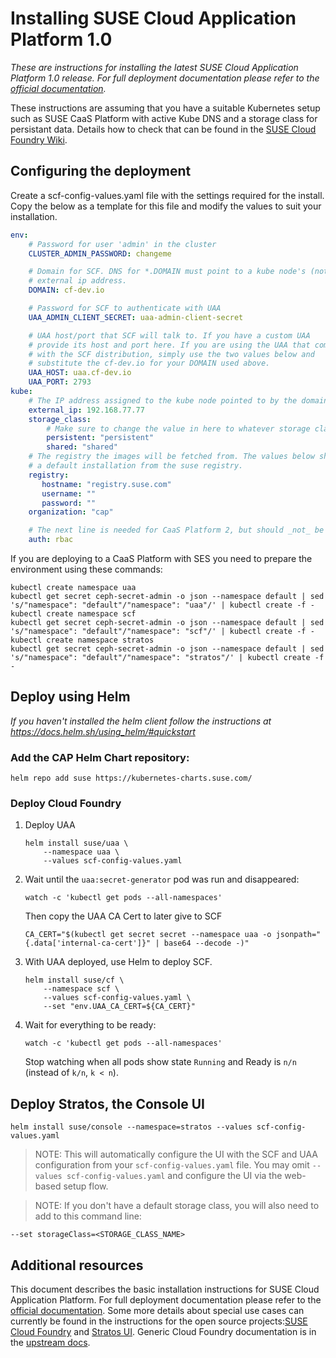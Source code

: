 # Installing SUSE Cloud Application Platform 1.0

*These are instructions for installing the latest SUSE Cloud Application Platform 1.0 release. For full deployment documentation please refer to the [official documentation](https://www.suse.com/documentation/cloud-application-platform-1/index.html).*

These instructions are assuming that you have a suitable Kubernetes setup such as SUSE CaaS Platform with active Kube DNS and a storage class for persistant data. Details how to check that can be found in the [SUSE Cloud Foundry Wiki](https://github.com/SUSE/scf/wiki/How-to-Install-SCF#requirements-for-kubernetes).

## Configuring the deployment

Create a scf-config-values.yaml file with the settings required for the install. Copy the below as a template for this file and modify the values to suit your installation.

```yaml
env:
    # Password for user 'admin' in the cluster
    CLUSTER_ADMIN_PASSWORD: changeme

    # Domain for SCF. DNS for *.DOMAIN must point to a kube node's (not master)
    # external ip address.
    DOMAIN: cf-dev.io

    # Password for SCF to authenticate with UAA
    UAA_ADMIN_CLIENT_SECRET: uaa-admin-client-secret

    # UAA host/port that SCF will talk to. If you have a custom UAA
    # provide its host and port here. If you are using the UAA that comes
    # with the SCF distribution, simply use the two values below and
    # substitute the cf-dev.io for your DOMAIN used above.
    UAA_HOST: uaa.cf-dev.io
    UAA_PORT: 2793
kube:
    # The IP address assigned to the kube node pointed to by the domain.
    external_ip: 192.168.77.77
    storage_class:
        # Make sure to change the value in here to whatever storage class you use
        persistent: "persistent"
        shared: "shared"
    # The registry the images will be fetched from. The values below should work for
    # a default installation from the suse registry.
    registry:
       hostname: "registry.suse.com"
       username: ""
       password: ""
    organization: "cap"

    # The next line is needed for CaaS Platform 2, but should _not_ be there for CaaS Platform 1
    auth: rbac
```

If you are deploying to a CaaS Platform with SES you need to prepare the environment using these commands:

```
kubectl create namespace uaa
kubectl get secret ceph-secret-admin -o json --namespace default | sed 's/"namespace": "default"/"namespace": "uaa"/' | kubectl create -f -
kubectl create namespace scf
kubectl get secret ceph-secret-admin -o json --namespace default | sed 's/"namespace": "default"/"namespace": "scf"/' | kubectl create -f -
kubectl create namespace stratos
kubectl get secret ceph-secret-admin -o json --namespace default | sed 's/"namespace": "default"/"namespace": "stratos"/' | kubectl create -f -
```

## Deploy using Helm

*If you haven't installed the helm client follow the instructions at https://docs.helm.sh/using_helm/#quickstart*

### Add the CAP Helm Chart repository:

```
helm repo add suse https://kubernetes-charts.suse.com/
```

### Deploy Cloud Foundry

1. Deploy UAA

    ```
    helm install suse/uaa \
        --namespace uaa \
        --values scf-config-values.yaml
    ```

1. Wait until the `uaa:secret-generator` pod was run and disappeared:

    ```
    watch -c 'kubectl get pods --all-namespaces'
    ```

    Then copy the UAA CA Cert to later give to SCF

    ```
    CA_CERT="$(kubectl get secret secret --namespace uaa -o jsonpath="{.data['internal-ca-cert']}" | base64 --decode -)"
    ```

1. With UAA deployed, use Helm to deploy SCF.

    ```
    helm install suse/cf \
        --namespace scf \
        --values scf-config-values.yaml \
        --set "env.UAA_CA_CERT=${CA_CERT}"
    ```

1. Wait for everything to be ready:

    ```
    watch -c 'kubectl get pods --all-namespaces'
    ```

    Stop watching when all pods show state `Running` and Ready is `n/n` (instead of `k/n`, `k < n`).

## Deploy Stratos, the Console UI

```
helm install suse/console --namespace=stratos --values scf-config-values.yaml
```
> NOTE: This will automatically configure the UI with the SCF and UAA configuration from your `scf-config-values.yaml` file. You may omit `--values scf-config-values.yaml` and configure the UI via the web-based setup flow.

> NOTE: If you don't have a default storage class, you will also need to add to this command line:

```
--set storageClass=<STORAGE_CLASS_NAME>
```

## Additional resources

This document describes the basic installation instructions for SUSE Cloud Application Platform. For full deployment documentation please refer to the [official documentation](https://www.suse.com/documentation/cloud-application-platform-1/index.html). Some more details about special use cases can currently be found in the instructions for the open source projects:[SUSE Cloud Foundry](https://github.com/SUSE/scf/wiki/How-to-Install-SCF) and [Stratos UI](https://github.com/SUSE/stratos-ui/tree/master/deploy/kubernetes). Generic Cloud Foundry documentation is in the [upstream docs](https://docs.cloudfoundry.org).

